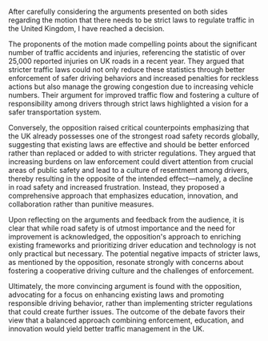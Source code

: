 After carefully considering the arguments presented on both sides regarding the motion that there needs to be strict laws to regulate traffic in the United Kingdom, I have reached a decision. 

The proponents of the motion made compelling points about the significant number of traffic accidents and injuries, referencing the statistic of over 25,000 reported injuries on UK roads in a recent year. They argued that stricter traffic laws could not only reduce these statistics through better enforcement of safer driving behaviors and increased penalties for reckless actions but also manage the growing congestion due to increasing vehicle numbers. Their argument for improved traffic flow and fostering a culture of responsibility among drivers through strict laws highlighted a vision for a safer transportation system.

Conversely, the opposition raised critical counterpoints emphasizing that the UK already possesses one of the strongest road safety records globally, suggesting that existing laws are effective and should be better enforced rather than replaced or added to with stricter regulations. They argued that increasing burdens on law enforcement could divert attention from crucial areas of public safety and lead to a culture of resentment among drivers, thereby resulting in the opposite of the intended effect—namely, a decline in road safety and increased frustration. Instead, they proposed a comprehensive approach that emphasizes education, innovation, and collaboration rather than punitive measures.

Upon reflecting on the arguments and feedback from the audience, it is clear that while road safety is of utmost importance and the need for improvement is acknowledged, the opposition's approach to enriching existing frameworks and prioritizing driver education and technology is not only practical but necessary. The potential negative impacts of stricter laws, as mentioned by the opposition, resonate strongly with concerns about fostering a cooperative driving culture and the challenges of enforcement.

Ultimately, the more convincing argument is found with the opposition, advocating for a focus on enhancing existing laws and promoting responsible driving behavior, rather than implementing stricter regulations that could create further issues. The outcome of the debate favors their view that a balanced approach combining enforcement, education, and innovation would yield better traffic management in the UK.